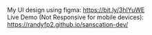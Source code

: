 My UI design using figma:
https://bit.ly/3hlYuWE
<br/>
Live Demo (Not Responsive for mobile devices):
https://randyfp2.github.io/sanscation-dev/
